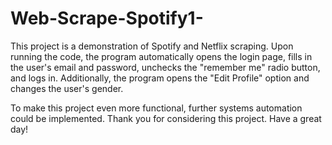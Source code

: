 # Web-Scrape-Spotify1-

This project is a demonstration of Spotify and Netflix scraping. Upon running the code, the program automatically opens the login page, fills in the user's email and password, unchecks the "remember me" radio button, and logs in. Additionally, the program opens the "Edit Profile" option and changes the user's gender. 

To make this project even more functional, further systems automation could be implemented. Thank you for considering this project. Have a great day!
